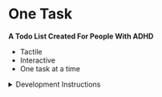 # One Task

**A Todo List Created For People With ADHD** <br>

- Tactile
- Interactive
- One task at a time

<details>
    <summary>Development Instructions</summary>

## Developing

- install dependencies with `npm install`
- start a development server: `npm run dev -- --open`
- To create a production version of your app: `npm run build`
- You can preview the production build with `npm run preview`.

> To deploy your app, you may need to install an [adapter](https://kit.svelte.dev/docs/adapters) for your target environment.

</details>
